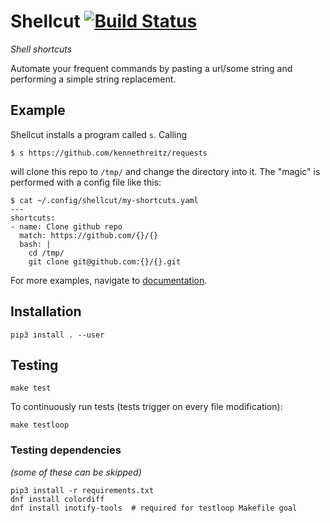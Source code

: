 # Shellcut [![Build Status](https://travis-ci.org/radomirbosak/shellcut.svg?branch=master)](https://travis-ci.org/radomirbosak/shellcut)

_Shell shortcuts_

Automate your frequent commands by pasting a url/some string and performing a simple string replacement.

## Example

Shellcut installs a program called `s`. Calling
```
$ s https://github.com/kennethreitz/requests
```

will clone this repo to `/tmp/` and change the directory into it. The "magic" is performed with a config file like this:

```$ console
$ cat ~/.config/shellcut/my-shortcuts.yaml
---
shortcuts:
- name: Clone github repo
  match: https://github.com/{}/{}
  bash: |
    cd /tmp/
    git clone git@github.com:{}/{}.git
```

For more examples, navigate to [documentation](docs/usage.md).

## Installation
```
pip3 install . --user
```

## Testing
```console
make test
```

To continuously run tests (tests trigger on every file modification):
```console
make testloop
```

### Testing dependencies
_(some of these can be skipped)_
```console
pip3 install -r requirements.txt
dnf install colordiff
dnf install inotify-tools  # required for testloop Makefile goal
```
